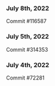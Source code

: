 ### July 8th, 2022

Commit #116587

### July 5th, 2022

Commit #314353


### July 4th, 2022

Commit #72281
